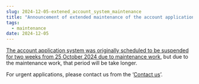 ```yaml
---
slug: 2024-12-05-extened_account_system_maintenance
title: "Announcement of extended maintenance of the account application system"
tags:
  - maintenance
date: 2024-12-05
---
```


<!-- truncate -->

[The account application system was originally scheduled to be suspended for two weeks from 25 October 2024 due to maintenance work](/blog/2024-10-25-account_system_maintenance), but due to the maintenance work, that period will be take longer.

For urgent applications, please contact us from the ‘[Contact us](/application/reference)’.
